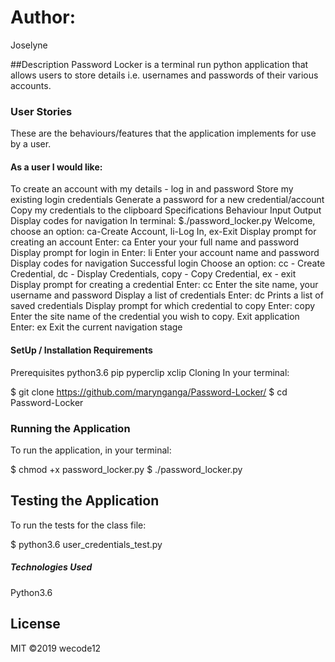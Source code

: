 # Author:

Joselyne 

##Description
Password Locker is a terminal run python application that allows users to store details i.e. usernames and passwords of their various accounts.

### User Stories
These are the behaviours/features that the application implements for use by a user.

#### As a user I would like:

To create an account with my details - log in and password
Store my existing login credentials
Generate a password for a new credential/account
Copy my credentials to the clipboard
Specifications
Behaviour	Input	Output
Display codes for navigation	In terminal: $./password_locker.py	Welcome, choose an option: ca-Create Account, li-Log In, ex-Exit
Display prompt for creating an account	Enter: ca	Enter your your full name and password
Display prompt for login in	Enter: li	Enter your account name and password
Display codes for navigation	Successful login	Choose an option: cc - Create Credential, dc - Display Credentials, copy - Copy Credential, ex - exit
Display prompt for creating a credential	Enter: cc	Enter the site name, your username and password
Display a list of credentials	Enter: dc	Prints a list of saved credentials
Display prompt for which credential to copy	Enter: copy	Enter the site name of the credential you wish to copy.
Exit application	Enter: ex	Exit the current navigation stage
#### SetUp / Installation Requirements
Prerequisites
python3.6
pip
pyperclip
xclip
Cloning
In your terminal:

  $ git clone https://github.com/marynganga/Password-Locker/
  $ cd Password-Locker
### Running the Application
To run the application, in your terminal:

  $ chmod +x password_locker.py
  $ ./password_locker.py
##  Testing the Application
To run the tests for the class file:

  $ python3.6 user_credentials_test.py
##### Technologies Used
Python3.6
## License
MIT ©2019 wecode12